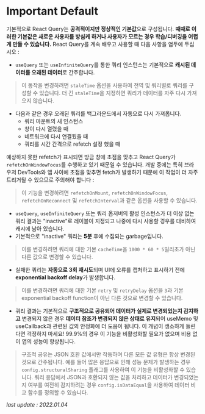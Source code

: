 # Important Default

기본적으로 React Query는 **공격적이지만 정상적인 기본값**으로 구성됩니다. **때때로 이러한 기본값은 새로운 사용자를 방심케 하거나 사용자가 모르는 경우 학습/디버깅을 어렵게 만들 수 있습니다.** React Query를 계속 배우고 사용할 때 다음 사항을 염두에 두십시오 :

- `useQuery` 또는 `useInfiniteQuery`를 통한 쿼리 인스턴스는 기본적으로 **캐시된 데이터를 오래된 데이터**로 간주합니다.

> 이 동작을 변경하려면 `staleTime` 옵션을 사용하여 전역 및 쿼리별로 쿼리를 구성할 수 있습니다. 더 긴 `staleTime`을 지정하면 쿼리가 데이터를 자주 다시 가져오지 않습니다.

- 다음과 같은 경우 오래된 쿼리를 백그라운드에서 자동으로 다시 가져옵니다.
  - 쿼리 마운트의 새 인스턴스
  - 창이 다시 열렸을 때
  - 네트워크에 다시 연결됬을 때
  - 쿼리를 시간 간격으로 refetch 설정 했을 때

예상하지 못한 refetch가 표시되면 방금 창에 초점을 맞추고 React Query가 `refetchOnWindowFocus`를 수행하고 있기 때문일 수 있습니다. 개발 중에는 특히 브라우저 DevTools와 앱 사이에 초점을 맞추면 fetch가 발생하기 때문에 이 작업이 더 자주 트리거될 수 있으므로 주의해야 합니다 :

> 이 기능을 변경하려면 `refetchOnMount`, `refetchOnWindowFocus`, `refetchOnReconnect` 및 `refetchInterval`과 같은 옵션을 사용할 수 있습니다.

- `useQuery`, `useInfiniteQuery` 또는 쿼리 옵저버의 활성 인스턴스가 더 이상 없는 쿼리 결과는 "inactive"로 레이블이 지정되고 나중에 다시 사용할 경우를 대비하여 캐시에 남아 있습니다.
- 기본적으로 "inactive" 쿼리는 **5분** 후에 수집되는 garbage입니다.

> 이를 변경하려면 쿼리에 대한 기본 `cacheTime`을 `1000 * 60 * 5`밀리초가 아닌 다른 값으로 변경할 수 있습니다.

- 실패한 쿼리는 **자동으로 3회 재시도**되며 UI에 오류를 캡처하고 표시하기 전에 **exponential backoff delay**가 발생합니다.

> 이를 변경하려면 쿼리에 대한 기본 `retry` 및 `retryDelay` 옵션을 `3`과 기본 exponential backoff function이 아닌 다른 것으로 변경할 수 있습니다.

- 쿼리 결과는 기본적으로 **구조적으로 공유되어 데이터가 실제로 변경되었는지 감지하고** 변경되지 않은 경우 **데이터 참조가 변경되지 않은 상태로 유지**되어 useMemo 및 useCallback과 관련된 값의 안정화에 더 도움이 됩니다. 이 개념이 생소하게 들린다면 걱정하지 마세요! 99.9%의 경우 이 기능을 비활성화할 필요가 없으며 비용 없이 앱의 성능이 향상됩니다.

> 구조적 공유는 JSON 호환 값에서만 작동하며 다른 모든 값 유형은 항상 변경된 것으로 간주됩니다. 예를 들어 많은 응답으로 인해 성능 문제가 발생하는 경우 `config.structuralSharing` 플래그를 사용하여 이 기능을 비활성화할 수 있습니다. 쿼리 응답에서 JSON과 호환되지 않는 값을 처리하고 데이터가 변경되었는지 여부를 여전히 감지하려는 경우 `config.isDataEqual`을 사용하여 데이터 비교 함수를 정의할 수 있습니다.

_last update : 2022.01.04_
